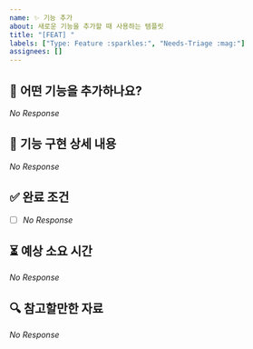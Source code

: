 ```yaml
---
name: ✨ 기능 추가
about: 새로운 기능을 추가할 때 사용하는 템플릿
title: "[FEAT] "
labels: ["Type: Feature :sparkles:", "Needs-Triage :mag:"]
assignees: []
---
```


## 📌 어떤 기능을 추가하나요?

<!--
  추가하려는 기능과 목적을 3줄 이내로 간결하게 설명해주세요.
  이 변경사항이 왜 필요한가요? 어떤 문제를 해결하나요?
  (예시) 사용자 경험 개선을 위해, 토큰 자동 갱신 기능을 추가한다.
-->

_No Response_

## 📜 기능 구현 상세 내용

<!--
  기능 구현을 위해 필요한 구체적인 작업 목록을 나열해주세요.
  (예시) 클라이언트 측에서 401 응답을 받으면, 리프레시 토큰을 이용해 백그라운드에서 액세스 토큰을 재발급한다.
-->

_No Response_

## ✅ 완료 조건

<!--
  어떤 상태가 되면 완료로 간주하나요?
  (예시) 액세스 토큰이 만료되고, 리프레시 토큰이 남아있는 상태에서 요청을 보내면 요청이 성공한다.
-->

- [ ] _No Response_

## ⏳ 예상 소요 시간

<!--
  예상되는 작업 소요 시간을 대략적으로 입력해주세요.
-->

_No Response_

## 🔍 참고할만한 자료

<!--
  참고할만한 코드, 관련 문서 등을 자유롭게 추가하세요.
  (예시) [JWT 로그인 구현](https://...)
-->

_No Response_
